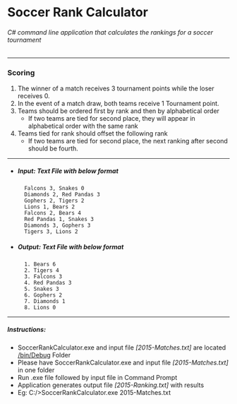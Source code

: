 # Soccer Rank Calculator 
###### C# command line application that calculates the rankings for a soccer tournament
----

### **Scoring**

1. The winner of a match receives 3 tournament points while the loser receives 0.
2. In the event of a match draw, both teams receive 1 Tournament point.
3. Teams should be ordered first by rank and then by alphabetical order
    - If two teams are tied for second place, they will appear in alphabetical order with the same rank
4. Teams tied for rank should offset the following rank
    - If two teams are tied for second place, the next ranking after second should be fourth.

--------

* ##### **Input**: Text File with below format

        Falcons 3, Snakes 0
        Diamonds 2, Red Pandas 3
        Gophers 2, Tigers 2
        Lions 1, Bears 2
        Falcons 2, Bears 4
        Red Pandas 1, Snakes 3
        Diamonds 3, Gophers 3
        Tigers 3, Lions 2

* ##### **Output**: Text File with below format
  
        1. Bears 6
        2. Tigers 4
        3. Falcons 3
        4. Red Pandas 3
        5. Snakes 3
        6. Gophers 2
        7. Diamonds 1
        8. Lions 0

----------

##### **Instructions**:

* SoccerRankCalculator.exe and input file *[2015-Matches.txt]* are located [/bin/Debug](https://github.com/pb384/Soccer-Rank-Calculator/blob/main/bin/Debug) Folder
* Please have SoccerRankCalculator.exe and input file *[2015-Matches.txt]* in one folder
* Run .exe file followed by input file in Command Prompt
* Application generates output file *[2015-Ranking.txt]* with results
* Eg: C:/>SoccerRankCalculator.exe 2015-Matches.txt



